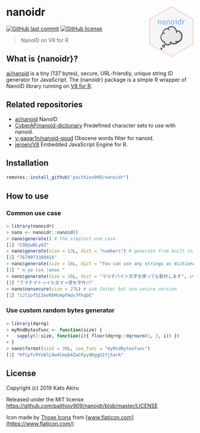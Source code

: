 # nanoidr <img src='man/figures/logo.png' align="right" height="139" />

[![GitHub last commit](https://img.shields.io/github/last-commit/paithiov909/nanoidr)](#) [![GitHub license](https://img.shields.io/github/license/paithiov909/nanoidr)](https://github.com/paithiov909/nanoidr/blob/master/LICENSE)

> NanoID on V8 for R

## What is {nanoidr}?

[ai/nanoid](https://github.com/ai/nanoid) is a tiny (137 bytes), secure, URL-friendly, unique string ID generator for JavaScript. The {nanoidr} package is a simple R wrapper of NanoID library running on [V8 for R](https://github.com/jeroen/V8).

## Related repositories

- [ai/nanoid](https://github.com/ai/nanoid) NanoID
- [CyberAP/nanoid-dictionary](https://github.com/CyberAP/nanoid-dictionary) Predefined character sets to use with nanoid.
- [y-gagar1n/nanoid-good](https://github.com/y-gagar1n/nanoid-good) Obscene words filter for nanoid.
- [jeroen/V8](https://github.com/jeroen/V8) Embedded JavaScript Engine for R.

## Installation

``` R
remotes::install_github("paithiov909/nanoidr")
```

## How to use

### Common use case

``` R
> library(nanoidr)
> nano <- nanoidr::nanoid()
> nano$generate() # the simplest use case
[1] "COQSwRLy0Z"
> nano$generate(size = 13L, dict = "numbers") # generate from built in pattern
[1] "7679073380816"
> nano$generate(size = 16L, dict = "You can use any strings as dictionary!!")
[1] " n yo csn !anos "
> nano$generate(size = 16L, dict = "マルチバイト文字を使っても動作します", init.locales = "ja")
[1] "てマチマトっイル文マっ使を字作バ"
> nano$nonsecure(size = 27L) # use faster but non-secure version
[1] "iJl1of5I2evR6MsHpPAdv7FhqbE"
```

### Use custom random bytes generator

``` R
> library(dqrng)
> myRndBytesFunc <- function(size) {
+   sapply(1:size, function(i){ floor(dqrng::dqrnorm(1, 3, i)) })
+ }
> nano$format(size = 38L, use_func = "myRndBytesFunc")
[1] "HfCpfcRYo8lL9w4Cmqb4ZwCRyyUKggU1Yj5ark"
```

## License

Copyright (c) 2019 Kato Akiru

Released under the MIT license https://github.com/paithiov909/nanoidr/blob/master/LICENSE

Icon made by [Those Icons](https://www.flaticon.com/authors/those-icons) from [www.flaticon.com](https://www.flaticon.com/)



